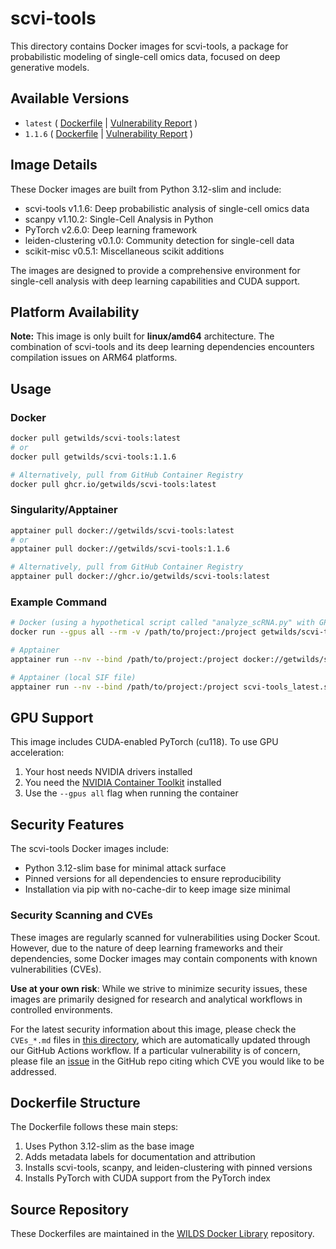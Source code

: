 # scvi-tools

This directory contains Docker images for scvi-tools, a package for probabilistic modeling of single-cell omics data, focused on deep generative models.

## Available Versions

- `latest` ( [Dockerfile](https://github.com/getwilds/wilds-docker-library/blob/main/scvi-tools/Dockerfile_latest) | [Vulnerability Report](https://github.com/getwilds/wilds-docker-library/blob/main/scvi-tools/CVEs_latest.md) )
- `1.1.6` ( [Dockerfile](https://github.com/getwilds/wilds-docker-library/blob/main/scvi-tools/Dockerfile_1.1.6) | [Vulnerability Report](https://github.com/getwilds/wilds-docker-library/blob/main/scvi-tools/CVEs_1.1.6.md) )

## Image Details

These Docker images are built from Python 3.12-slim and include:

- scvi-tools v1.1.6: Deep probabilistic analysis of single-cell omics data
- scanpy v1.10.2: Single-Cell Analysis in Python
- PyTorch v2.6.0: Deep learning framework
- leiden-clustering v0.1.0: Community detection for single-cell data
- scikit-misc v0.5.1: Miscellaneous scikit additions

The images are designed to provide a comprehensive environment for single-cell analysis with deep learning capabilities and CUDA support.

## Platform Availability

**Note:** This image is only built for **linux/amd64** architecture. The combination of scvi-tools and its deep learning dependencies encounters compilation issues on ARM64 platforms.

## Usage

### Docker

```bash
docker pull getwilds/scvi-tools:latest
# or
docker pull getwilds/scvi-tools:1.1.6

# Alternatively, pull from GitHub Container Registry
docker pull ghcr.io/getwilds/scvi-tools:latest
```

### Singularity/Apptainer

```bash
apptainer pull docker://getwilds/scvi-tools:latest
# or
apptainer pull docker://getwilds/scvi-tools:1.1.6

# Alternatively, pull from GitHub Container Registry
apptainer pull docker://ghcr.io/getwilds/scvi-tools:latest
```

### Example Command

```bash
# Docker (using a hypothetical script called "analyze_scRNA.py" with GPU support)
docker run --gpus all --rm -v /path/to/project:/project getwilds/scvi-tools:latest python /project/analyze_scRNA.py

# Apptainer
apptainer run --nv --bind /path/to/project:/project docker://getwilds/scvi-tools:latest python /project/analyze_scRNA.py

# Apptainer (local SIF file)
apptainer run --nv --bind /path/to/project:/project scvi-tools_latest.sif python /project/analyze_scRNA.py
```

## GPU Support

This image includes CUDA-enabled PyTorch (cu118). To use GPU acceleration:

1. Your host needs NVIDIA drivers installed
2. You need the [NVIDIA Container Toolkit](https://github.com/NVIDIA/nvidia-docker) installed
3. Use the `--gpus all` flag when running the container

## Security Features

The scvi-tools Docker images include:

- Python 3.12-slim base for minimal attack surface
- Pinned versions for all dependencies to ensure reproducibility
- Installation via pip with no-cache-dir to keep image size minimal

### Security Scanning and CVEs

These images are regularly scanned for vulnerabilities using Docker Scout. However, due to the nature of deep learning frameworks and their dependencies, some Docker images may contain components with known vulnerabilities (CVEs).

**Use at your own risk**: While we strive to minimize security issues, these images are primarily designed for research and analytical workflows in controlled environments.

For the latest security information about this image, please check the `CVEs_*.md` files in [this directory](https://github.com/getwilds/wilds-docker-library/blob/main/scvi-tools), which are automatically updated through our GitHub Actions workflow. If a particular vulnerability is of concern, please file an [issue](https://github.com/getwilds/wilds-docker-library/issues) in the GitHub repo citing which CVE you would like to be addressed.

## Dockerfile Structure

The Dockerfile follows these main steps:

1. Uses Python 3.12-slim as the base image
2. Adds metadata labels for documentation and attribution
3. Installs scvi-tools, scanpy, and leiden-clustering with pinned versions
4. Installs PyTorch with CUDA support from the PyTorch index

## Source Repository

These Dockerfiles are maintained in the [WILDS Docker Library](https://github.com/getwilds/wilds-docker-library) repository.
